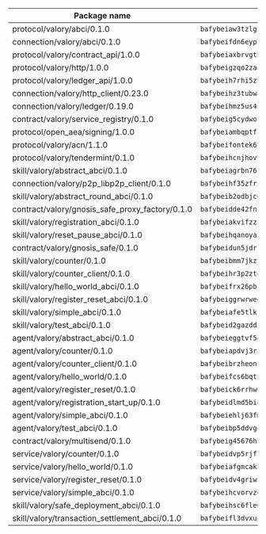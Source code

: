 | Package name                                                  | Package hash                                                  |
| ------------------------------------------------------------- | ------------------------------------------------------------- |
| protocol/valory/abci/0.1.0                                    | `bafybeiaw3tzlg3rkvnn5fcufblktmfwngmxugn4yo7pyjp76zz6aqtqcay` |
| connection/valory/abci/0.1.0                                  | `bafybeifdn6eyp7tw3pemycnuuh7e6iairmkdpsohjg2coyxkcmjwfpqavm` |
| protocol/valory/contract_api/1.0.0                            | `bafybeiaxbrvgtbdrh4lslskuxyp4awyr4whcx3nqq5yrr6vimzsxg5dy64` |
| protocol/valory/http/1.0.0                                    | `bafybeigzqo2zaakcjtzzsm6dh4x73v72xg6ctk6muyp5uq5ueb7y34fbxy` |
| protocol/valory/ledger_api/1.0.0                              | `bafybeih7rhi5zvfvwakx5ifgxsz2cfipeecsh7bm3gnudjxtvhrygpcftq` |
| connection/valory/http_client/0.23.0                          | `bafybeihz3tubwado7j3wlivndzzuj3c6fdsp4ra5r3nqixn3ufawzo3wii` |
| connection/valory/ledger/0.19.0                               | `bafybeihmz5us4ntmzvgikpkx4tththrl7zvou4uiebvletdeliidiuhi6m` |
| contract/valory/service_registry/0.1.0                        | `bafybeig5cydwoi7laokvhrlaj5qzdqcrloaldescakjnk7d7xvxveepzne` |
| protocol/open_aea/signing/1.0.0                               | `bafybeiambqptflge33eemdhis2whik67hjplfnqwieoa6wblzlaf7vuo44` |
| protocol/valory/acn/1.1.0                                     | `bafybeifontek6tvaecatoauiule3j3id6xoktpjubvuqi3h2jkzqg7zh7a` |
| protocol/valory/tendermint/0.1.0                              | `bafybeihcnjhovvyyfbkuw5sjyfx2lfd4soeocfqzxz54g67333m6nk5gxq` |
| skill/valory/abstract_abci/0.1.0                              | `bafybeiagrbn76jal52v2egtuwelcam3e2huzc6pwjtux2dh5hktxn7em3y` |
| connection/valory/p2p_libp2p_client/0.1.0                     | `bafybeihf35zfr35qsvfte4vbi7njvuzfx4httysw7owmlux53gvxh2or54` |
| skill/valory/abstract_round_abci/0.1.0                        | `bafybeib2odbjc654cypy4j3xsc3joahahc7kvwci435yygvgsrx54if6aq` |
| contract/valory/gnosis_safe_proxy_factory/0.1.0               | `bafybeidde42fncwdgkwcuztot2hx7s7qkfusmujplvvwljeylyavrgomcy` |
| skill/valory/registration_abci/0.1.0                          | `bafybeiakvifzznelpmbgphzys7oq3kdfppbe5r762m5orfxghwfehaqiuq` |
| skill/valory/reset_pause_abci/0.1.0                           | `bafybeihqanoyaxrjtxq5ozeljsdchmzjghe3h4naagtyaixyg4qkujn7hy` |
| contract/valory/gnosis_safe/0.1.0                             | `bafybeidun5jdrffmzpr7hquuxzfyx3nkcevaxac6cci3oyjyh72ebbrwyi` |
| skill/valory/counter/0.1.0                                    | `bafybeibmm7jkzt3wkverlhjpveob3pj7qbvd4mdasffubcfpy454koeaqq` |
| skill/valory/counter_client/0.1.0                             | `bafybeihr3p2ztqpbgzuo4xi7gwq4hjcc3khibirritnxkajaugshlzxjke` |
| skill/valory/hello_world_abci/0.1.0                           | `bafybeifrx26pbzqmagrra3366sw77dcd7ttn2x32m76hkomar2sn2ohmui` |
| skill/valory/register_reset_abci/0.1.0                        | `bafybeiggrwrweguzvwbkx5cfh7asjmolj2jk36qnuz5elsmqyinyku7kse` |
| skill/valory/simple_abci/0.1.0                                | `bafybeiafe5tlkrmoee7ir3nekkamumclsopgvgtzy4tbgrlyvosi7bx77u` |
| skill/valory/test_abci/0.1.0                                  | `bafybeid2gazdd5yzvjzt7yo6rrkqspnhbctykgz2ktxpod2dnj7uxfwejm` |
| agent/valory/abstract_abci/0.1.0                              | `bafybeieggtvf5glvsntajn4xb2jh7due4nfswttubiq72gfailopahmlnq` |
| agent/valory/counter/0.1.0                                    | `bafybeiapdvj3rak3shoj24bml3nunptzd77uqvi7yymml2gcjbfsrtqm2y` |
| agent/valory/counter_client/0.1.0                             | `bafybeibrzheonnpbkihtov7e45yhs5azgo57k5ogxnykucpyv6sprufb7m` |
| agent/valory/hello_world/0.1.0                                | `bafybeifcs6bqtnxa7kxxxkq6qt7oivti75qc5blo2w7tmwo7yozpfj7xxa` |
| agent/valory/register_reset/0.1.0                             | `bafybeick6rrhw62467a6eawbenjyphy2emcec67ej3ehwlrcu532uhrzpy` |
| agent/valory/registration_start_up/0.1.0                      | `bafybeidlmd5biqbdqvub6cex5td2tfcugdrpdjt2vik3ixtd6j473c736q` |
| agent/valory/simple_abci/0.1.0                                | `bafybeiehlj63fm4jblygtyg7kr5tplcfhqw24f3ddg2oq37ttfi7nrevxq` |
| agent/valory/test_abci/0.1.0                                  | `bafybeibp5ddvg4oykqg4xexwvf6zc5auzx3okyi43srpt6gvrxudxkqi4i` |
| contract/valory/multisend/0.1.0                               | `bafybeig45676hbh4c3p3mujrrskxgxww4cxdyyginlg5rmmav6orv4gtya` |
| service/valory/counter/0.1.0                                  | `bafybeidvp5rjfjpq7ggrkh46ry4ixlh7heky2pizmorrmq4g47abixr6ca` |
| service/valory/hello_world/0.1.0                              | `bafybeiafgmcak3azbmszqjzkfgr5wvarpigmqfbygvljntd4tt6bbhz32y` |
| service/valory/register_reset/0.1.0                           | `bafybeidv4griwtug33vchyffrmcjsujxy4alqw5rho5eu2kqeih23p7hde` |
| service/valory/simple_abci/0.1.0                              | `bafybeihcvorvzdjh42twwhcrngdkra6t4cmrenmgsc6il2bjlyovmagqzm` |
| skill/valory/safe_deployment_abci/0.1.0                       | `bafybeihsc6fle6535tg3fpxjprz6emj4ro3ye3zye27gwdbze3qatadnne` |
| skill/valory/transaction_settlement_abci/0.1.0                | `bafybeifl3dvxupnefnhzo26b6z63rxkgyz4ied4gfpgqkczqzqerygoao4` |
